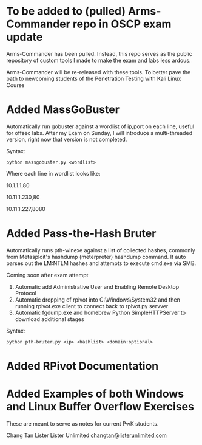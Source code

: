 # To be added to (pulled) Arms-Commander repo in OSCP exam update

Arms-Commander has been pulled. Instead, this repo serves as the public repository of custom tools I made to make the exam and labs less ardous.

Arms-Commander will be re-released with these tools. To better pave the path to newcoming students of the Penetration Testing with Kali Linux Course


# Added MassGoBuster

Automatically run gobuster against a wordlist of ip,port on each line, useful for offsec labs. After my Exam on Sunday, I will introduce a multi-threaded version, right now that version is not completed.

Syntax:

`python massgobuster.py <wordlist>`

Where each line in wordlist looks like:

10.1.1.1,80

10.11.1.230,80

10.11.1.227,8080

# Added Pass-the-Hash Bruter

Automatically runs pth-winexe against a list of collected hashes, commonly from Metasploit's hashdump (meterpreter) hashdump command. It auto parses out the LM:NTLM hashes and attempts to execute cmd.exe via SMB. 

Coming soon after exam attempt

1. Automatic add Administrative User and Enabling Remote Desktop Protocol
2. Automatic dropping of rpivot into C:\Windows\System32 and then running rpivot.exe client to connect back to rpivot.py servver
3. Automatic fgdump.exe and homebrew Python SimpleHTTPServer to download additional stages

Syntax:

`python pth-bruter.py <ip> <hashlist> <domain:optional>`

# Added RPivot Documentation

# Added Examples of both Windows and Linux Buffer Overflow Exercises

These are meant to serve as notes for current PwK students.

Chang Tan Lister
Lister Unlimited
changtan@listerunlimited.com

